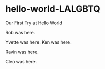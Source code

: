 # hello-world-LALGBTQ
Our First Try at Hello World

Rob was here. 

Yvette was here.
Ken was here.

Ravin was here.

Cleo was here. 
